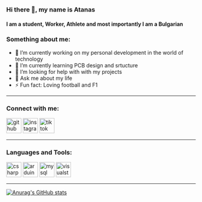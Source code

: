 ### Hi there 👋, my name is Atanas 
#### I am a student, Worker, Athlete and most importantly I am a Bulgarian

### Something about me:

- 🔭 I’m currently working on my personal development in the world of technology 
- 🌱 I’m currently learning PCB design and srtucture 
- 🤔 I’m looking for help with  with my projects 
- 💬 Ask me about  my life 
- ⚡ Fun fact: Loving football and F1 

---

### Connect with me:

[<img src='https://cdn.jsdelivr.net/npm/simple-icons@3.0.1/icons/github.svg' alt='github' height='40'>](https://github.com/Atanas18-mg)      [<img src='https://cdn.jsdelivr.net/npm/simple-icons@3.0.1/icons/instagram.svg' alt='instagram' height='40'>](https://www.instagram.com/ovcharov_18/) [<img src='https://cdn.jsdelivr.net/npm/simple-icons@3.0.1/icons/tiktok.svg' alt='tiktok' height='40'>](https://www.tiktok.com/@ovcharov_18)  

---

### Languages and Tools:

<img src='https://cdn.jsdelivr.net/npm/simple-icons@3.0.1/icons/csharp.svg' alt='csharp' height='40'> <img src='https://cdn.jsdelivr.net/npm/simple-icons@3.0.1/icons/arduino.svg' alt='arduino' height='40'> [<img src='https://cdn.jsdelivr.net/npm/simple-icons@3.0.1/icons/mysql.svg' alt='mysql' height='40'>](https://www.mysql.com/)  [<img src='https://cdn.jsdelivr.net/npm/simple-icons@3.0.1/icons/visualstudio.svg' alt='visualstudio' height='40'>](https://visualstudio.microsoft.com/vs/)  

---

[![Anurag's GitHub stats](https://github-readme-stats.vercel.app/api?username=Atanas18-mg)](https://github.com/anuraghazra/github-readme-stats)
